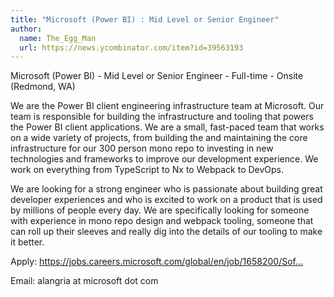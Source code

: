 ```yaml
---
title: "Microsoft (Power BI) : Mid Level or Senior Engineer"
author:
  name: The_Egg_Man
  url: https://news.ycombinator.com/item?id=39563193
---
```

Microsoft (Power BI) - Mid Level or Senior Engineer - Full-time - Onsite (Redmond, WA)

We are the Power BI client engineering infrastructure team at Microsoft. Our team is responsible for building the infrastructure and tooling that powers the Power BI client applications. We are a small, fast-paced team that works on a wide variety of projects, from building the and maintaining the core infrastructure for our 300 person mono repo to investing in new technologies and frameworks to improve our development experience. We work on everything from TypeScript to Nx to Webpack to DevOps.

We are looking for a strong engineer who is passionate about building great developer experiences and who is excited to work on a product that is used by millions of people every day. We are specifically looking for someone with experience in mono repo design and webpack tooling, someone that can roll up their sleeves and really dig into the details of our tooling to make it better.

Apply: <a href="https:&#x2F;&#x2F;jobs.careers.microsoft.com&#x2F;global&#x2F;en&#x2F;job&#x2F;1658200&#x2F;Software-Engineering-II" rel="nofollow">https:&#x2F;&#x2F;jobs.careers.microsoft.com&#x2F;global&#x2F;en&#x2F;job&#x2F;1658200&#x2F;Sof...</a>

Email: alangria at microsoft dot com
